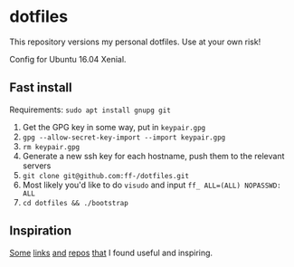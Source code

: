 # dotfiles

This repository versions my personal dotfiles. Use at your own risk!

Config for Ubuntu 16.04 Xenial.

## Fast install

Requirements: `sudo apt install gnupg git`

1. Get the GPG key in some way, put in `keypair.gpg`
2. `gpg --allow-secret-key-import --import keypair.gpg`
3. `rm keypair.gpg`
4. Generate a new ssh key for each hostname, push them to the relevant servers
5. `git clone git@github.com:ff-/dotfiles.git`
6. Most likely you'd like to do `visudo` and input `ff_ ALL=(ALL) NOPASSWD: ALL`
7. `cd dotfiles && ./bootstrap`

## Inspiration

[Some](https://medium.com/@webprolific/getting-started-with-dotfiles-43c3602fd789#.188hq56fb)
[links](https://github.com/mathiasbynens/dotfiles)
[and](https://github.com/webpro/dotfiles)
[repos](https://github.com/thypon/dotconfig)
[that](https://github.com/skeeto/dotfiles)
I found useful and inspiring.
